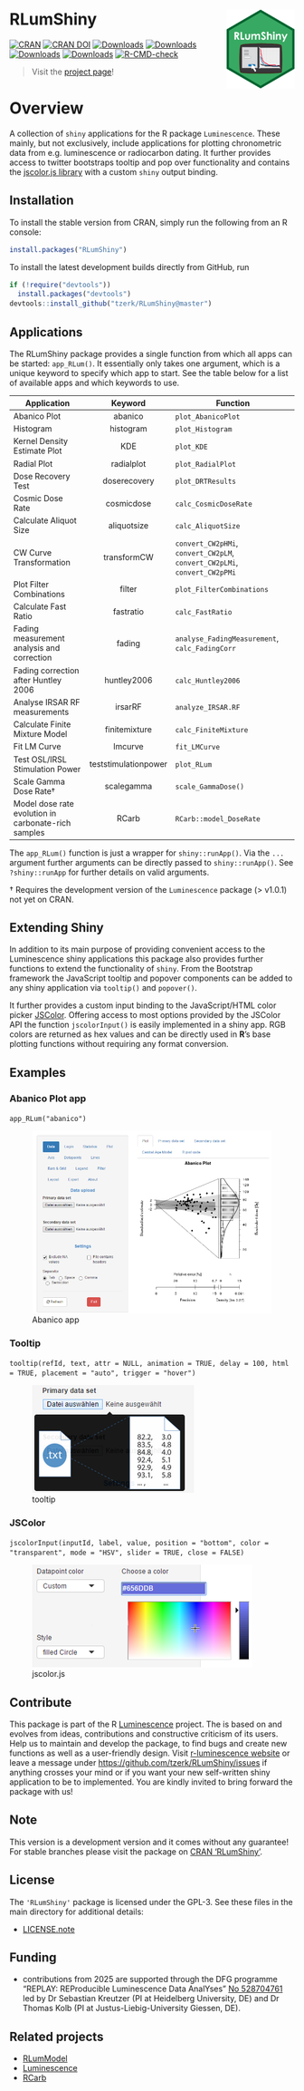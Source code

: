 
<!-- README.md is generated from README.Rmd. Please edit that file -->

# RLumShiny <a href='https://tzerk.github.io/RLumShiny/'><img src='man/figures/logo.png' align="right" height="138.5" /></a>

<!-- badges: start -->

[![CRAN](https://www.r-pkg.org/badges/version/RLumShiny)](https://cran.rstudio.com/package=RLumShiny)
[![CRAN
DOI](https://img.shields.io/badge/doi-10.32614/CRAN.package.RLumShiny-blue.svg)](https://doi.org/10.32614/CRAN.package.RLumShiny)
[![Downloads](https://cranlogs.r-pkg.org/badges/grand-total/RLumShiny)](https://www.r-pkg.org/pkg/RLumShiny)
[![Downloads](https://cranlogs.r-pkg.org/badges/RLumShiny)](https://www.r-pkg.org/pkg/RLumShiny)
[![Downloads](https://cranlogs.r-pkg.org/badges/last-week/RLumShiny)](https://www.r-pkg.org/pkg/RLumShiny)
[![Downloads](https://cranlogs.r-pkg.org/badges/last-day/RLumShiny)](https://www.r-pkg.org/pkg/RLumShiny)
[![R-CMD-check](https://github.com/R-Lum/RLumShiny/actions/workflows/GitHub_Actions_CI.yaml/badge.svg)](https://github.com/R-Lum/RLumShiny/actions)
<!-- badges: end -->

> Visit the
> <a href="https://tzerk.github.io/RLumShiny/" target="_blank">project
> page</a>!

# Overview

A collection of `shiny` applications for the R package `Luminescence`.
These mainly, but not exclusively, include applications for plotting
chronometric data from e.g. luminescence or radiocarbon dating. It
further provides access to twitter bootstraps tooltip and pop over
functionality and contains the [jscolor.js
library](https://jscolor.com/) with a custom `shiny` output binding.

## Installation

To install the stable version from CRAN, simply run the following from
an R console:

``` r
install.packages("RLumShiny")
```

To install the latest development builds directly from GitHub, run

``` r
if (!require("devtools"))
  install.packages("devtools")
devtools::install_github("tzerk/RLumShiny@master")
```

## Applications

The RLumShiny package provides a single function from which all apps can
be started: `app_RLum()`. It essentially only takes one argument, which
is a unique keyword to specify which app to start. See the table below
for a list of available apps and which keywords to use.

| Application | Keyword | Function |
|----|:--:|----|
| Abanico Plot | abanico | `plot_AbanicoPlot` |
| Histogram | histogram | `plot_Histogram` |
| Kernel Density Estimate Plot | KDE | `plot_KDE` |
| Radial Plot | radialplot | `plot_RadialPlot` |
| Dose Recovery Test | doserecovery | `plot_DRTResults` |
| Cosmic Dose Rate | cosmicdose | `calc_CosmicDoseRate` |
| Calculate Aliquot Size | aliquotsize | `calc_AliquotSize` |
| CW Curve Transformation | transformCW | `convert_CW2pHMi`, `convert_CW2pLM`, `convert_CW2pLMi`, `convert_CW2pPMi` |
| Plot Filter Combinations | filter | `plot_FilterCombinations` |
| Calculate Fast Ratio | fastratio | `calc_FastRatio` |
| Fading measurement analysis and correction | fading | `analyse_FadingMeasurement`, `calc_FadingCorr` |
| Fading correction after Huntley 2006 | huntley2006 | `calc_Huntley2006` |
| Analyse IRSAR RF measurements | irsarRF | `analyze_IRSAR.RF` |
| Calculate Finite Mixture Model | finitemixture | `calc_FiniteMixture` |
| Fit LM Curve | lmcurve | `fit_LMCurve` |
| Test OSL/IRSL Stimulation Power | teststimulationpower | `plot_RLum` |
| Scale Gamma Dose Rate† | scalegamma | `scale_GammaDose()` |
| Model dose rate evolution in carbonate-rich samples | RCarb | `RCarb::model_DoseRate` |

The `app_RLum()` function is just a wrapper for `shiny::runApp()`. Via
the `...` argument further arguments can be directly passed to
`shiny::runApp()`. See `?shiny::runApp` for further details on valid
arguments.

<!--- * Not yet available in the official CRAN release.  -->

† Requires the development version of the `Luminescence` package (\>
v1.0.1) not yet on CRAN.

## Extending Shiny

In addition to its main purpose of providing convenient access to the
Luminescence shiny applications this package also provides further
functions to extend the functionality of `shiny`. From the Bootstrap
framework the JavaScript tooltip and popover components can be added to
any shiny application via `tooltip()` and `popover()`.

It further provides a custom input binding to the JavaScript/HTML color
picker [JSColor](https://jscolor.com). Offering access to most options
provided by the JSColor API the function `jscolorInput()` is easily
implemented in a shiny app. RGB colors are returned as hex values and
can be directly used in **R**’s base plotting functions without
requiring any format conversion.

## Examples

### Abanico Plot app

`app_RLum("abanico")`

<figure>
<img src="man/figures/abanico.png" alt="Abanico app" />
<figcaption aria-hidden="true">Abanico app</figcaption>
</figure>

### Tooltip

`tooltip(refId, text, attr = NULL, animation = TRUE, delay = 100, html = TRUE, placement = "auto", trigger = "hover")`

<figure>
<img src="man/figures/tooltip.png" alt="tooltip" />
<figcaption aria-hidden="true">tooltip</figcaption>
</figure>

### JSColor

`jscolorInput(inputId, label, value, position = "bottom", color = "transparent", mode = "HSV", slider = TRUE, close = FALSE)`

<figure>
<img src="man/figures/jscolor.png" alt="jscolor.js" />
<figcaption aria-hidden="true">jscolor.js</figcaption>
</figure>

## Contribute

This package is part of the R
[Luminescence](https://r-lum.github.io/Luminescence/) project. The is
based on and evolves from ideas, contributions and constructive
criticism of its users. Help us to maintain and develop the package, to
find bugs and create new functions as well as a user-friendly design.
Visit [r-luminescence website](https://r-luminescence.org) or leave a
message under <https://github.com/tzerk/RLumShiny/issues> if anything
crosses your mind or if you want your new self-written shiny application
to be to implemented. You are kindly invited to bring forward the
package with us!

## Note

This version is a development version and it comes without any
guarantee! For stable branches please visit the package on [CRAN
‘RLumShiny’](https://CRAN.R-project.org/package=RLumShiny).

## License

The `'RLumShiny'` package is licensed under the GPL-3. See these files
in the main directory for additional details:

- [LICENSE.note](https://github.com/tzerk/RLumShiny/blob/master/LICENSE.note)

## Funding

- contributions from 2025 are supported through the DFG programme
  “REPLAY: REProducible Luminescence Data AnalYses” [No
  528704761](https://gepris.dfg.de/gepris/projekt/528704761?language=en)
  led by Dr Sebastian Kreutzer (PI at Heidelberg University, DE) and Dr
  Thomas Kolb (PI at Justus-Liebig-University Giessen, DE).

## Related projects

- [RLumModel](https://github.com/R-Lum/RLumModel)
- [Luminescence](https://github.com/R-Lum/Luminescence)
- [RCarb](https://github.com/R-Lum/RCarb)
